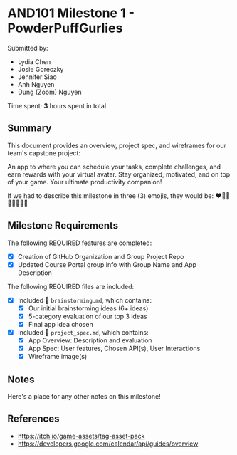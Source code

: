 <!-- (This is a comment) INSTRUCTIONS: Go through this page and fill out any **bolded** entries with their correct values.-->

# AND101 Milestone 1 - **PowderPuffGurlies**

Submitted by:
- Lydia Chen
- Josie Goreczky
- Jennifer Siao
- Anh Nguyen
- Dung (Zoom) Nguyen

Time spent: **3** hours spent in total

## Summary

This document provides an overview, project spec, and wireframes for our team's capstone project: 

An app to where you can schedule your tasks, complete challenges, and earn rewards with your virtual avatar. Stay organized, motivated, and on top of your game. Your ultimate productivity companion!

If we had to describe this milestone in three (3) emojis, they would be: **♥️🧙‍♀️🧜‍♀️🧑‍🚀🎲**

## Milestone Requirements

<!-- Please be sure to change the [ ] to [x] for any features you completed.  If a feature is not checked [x], you might miss the points for that item! -->

The following REQUIRED features are completed:

- [x] Creation of GitHub Organization and Group Project Repo
- [x] Updated Course Portal group info with Group Name and App Description

The following REQUIRED files are included:

- [X] Included 📄 `brainstorming.md`, which contains:
  - [X] Our initial brainstorming ideas (6+ ideas)
  - [X] 5-category evaluation of our top 3 ideas
  - [X] Final app idea chosen
- [X] Included 📄 `project_spec.md`, which contains:
  - [X] App Overview: Description and evaluation
  - [X] App Spec: User features, Chosen API(s), User Interactions
  - [X] Wireframe image(s)

## Notes

Here's a place for any other notes on this milestone!

## References
- https://itch.io/game-assets/tag-asset-pack
- https://developers.google.com/calendar/api/guides/overview
